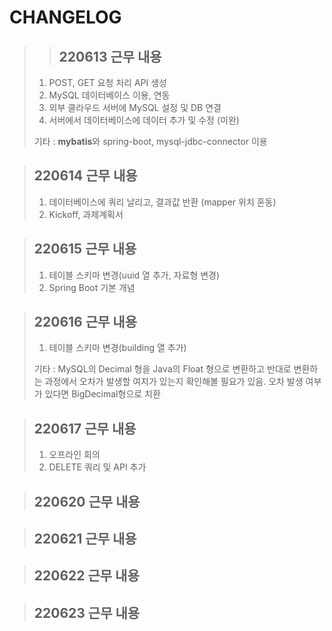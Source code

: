 # CHANGELOG

> >## 220613 근무 내용
> 1. POST, GET 요청 처리 API 생성
> 2. MySQL 데이터베이스 이용, 연동
> 3. 외부 클라우드 서버에 MySQL 설정 및 DB 연결
> 4. 서버에서 데이터베이스에 데이터 추가 및 수정 (미완)
>
> 기타 : <b>mybatis</b>와 spring-boot, mysql-jdbc-connector 이용

>## 220614 근무 내용
> 1. 데이터베이스에 쿼리 날리고, 결과값 반환 (mapper 위치 혼동)
> 2. Kickoff, 과제계획서

>## 220615 근무 내용
> 1. 테이블 스키마 변경(uuid 열 추가, 자료형 변경)
> 2. Spring Boot 기본 개념

>## 220616 근무 내용
> 1. 테이블 스키마 변경(building 열 추가)
>
> 기타 : MySQL의 Decimal 형을 Java의 Float 형으로 변환하고 반대로 변환하는 과정에서 오차가 발생할 여지가 있는지 확인해볼 필요가 있음. 오차 발생 여부가 있다면 BigDecimal형으로 치환

>## 220617 근무 내용
> 1. 오프라인 회의
> 2. DELETE 쿼리 및 API 추가

>## 220620 근무 내용
>
>

>## 220621 근무 내용
>
>

>## 220622 근무 내용
>
>

>## 220623 근무 내용

